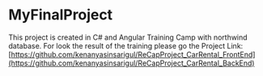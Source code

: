 # MyFinalProject

This project is created in C# and Angular Training Camp with northwind database. For look the result of the training please go the Project Link: [https://github.com/kenanyasinsarigul/ReCapProject_CarRental_FrontEnd](https://github.com/kenanyasinsarigul/ReCapProject_CarRental_BackEnd)
